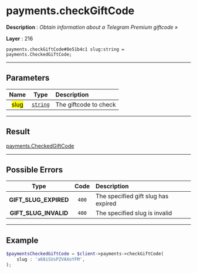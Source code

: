 # payments.checkGiftCode

**Description** : *Obtain information about a Telegram Premium giftcode &raquo;*

**Layer** : 216

```tl
payments.checkGiftCode#8e51b4c1 slug:string = payments.CheckedGiftCode;
```

---

## Parameters

| Name | Type | Description |
| :---: | :---: | :--- |
| <mark>slug</mark> | [`string`](type/string) | The giftcode to check |

---

## Result

[payments.CheckedGiftCode](type/payments.CheckedGiftCode)

---

## Possible Errors

| Type | Code | Description |
| :---: | :---: | :--- |
| **GIFT_SLUG_EXPIRED** | `400` | The specified gift slug has expired |
| **GIFT_SLUG_INVALID** | `400` | The specified slug is invalid |

---

## Example

```php
$paymentsCheckedGiftCode = $client->payments->checkGiftCode(
	slug : 'a68iSUsPZVAXoYFM',
);
```